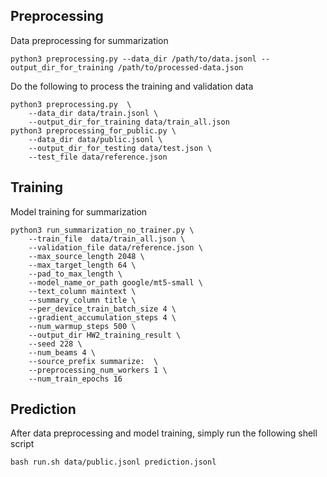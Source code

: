 ## Preprocessing
Data preprocessing for summarization
```
python3 preprocessing.py --data_dir /path/to/data.jsonl --output_dir_for_training /path/to/processed-data.json
```
Do the following to process the training and validation data
```
python3 preprocessing.py  \
    --data_dir data/train.jsonl \
    --output_dir_for_training data/train_all.json
python3 preprocessing_for_public.py \
    --data_dir data/public.jsonl \
    --output_dir_for_testing data/test.json \
    --test_file data/reference.json
```

## Training
Model training for summarization
```
python3 run_summarization_no_trainer.py \
    --train_file  data/train_all.json \
    --validation_file data/reference.json \
    --max_source_length 2048 \
    --max_target_length 64 \
    --pad_to_max_length \
    --model_name_or_path google/mt5-small \
    --text_column maintext \
    --summary_column title \
    --per_device_train_batch_size 4 \
    --gradient_accumulation_steps 4 \
    --num_warmup_steps 500 \
    --output_dir HW2_training_result \
    --seed 228 \
    --num_beams 4 \
    --source_prefix summarize:  \
    --preprocessing_num_workers 1 \
    --num_train_epochs 16
```
## Prediction
After data preprocessing and model training, simply run the following shell script
```
bash run.sh data/public.jsonl prediction.jsonl
```

